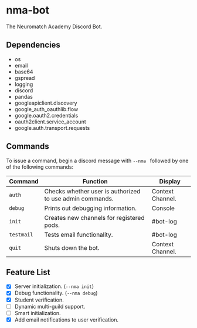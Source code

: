 # nma-bot
The Neuromatch Academy Discord Bot.

## Dependencies

* os
* email
* base64
* gspread
* logging
* discord
* pandas
* googleapiclient.discovery
* google_auth_oauthlib.flow
* google.oauth2.credentials
* oauth2client.service_account
* google.auth.transport.requests


## Commands

To issue a command, begin a discord message with `--nma ` followed by one of the following commands:

Command | Function | Display
------------ | ------------- | -------------
`auth` | Checks whether user is authorized to use admin commands. | Context Channel.
`debug` | Prints out debugging information. | Console
`init` | Creates new channels for registered pods. | #bot-log
`testmail` | Tests email functionality. | #bot-log
`quit` | Shuts down the bot. | Context Channel.

## Feature List

- [x] Server initialization. (`--nma init`)
- [x] Debug functionality. (`--nma debug`)
- [x] Student verification.
- [ ] Dynamic multi-guild support.
- [ ] Smart initialization.
- [x] Add email notifications to user verification.
